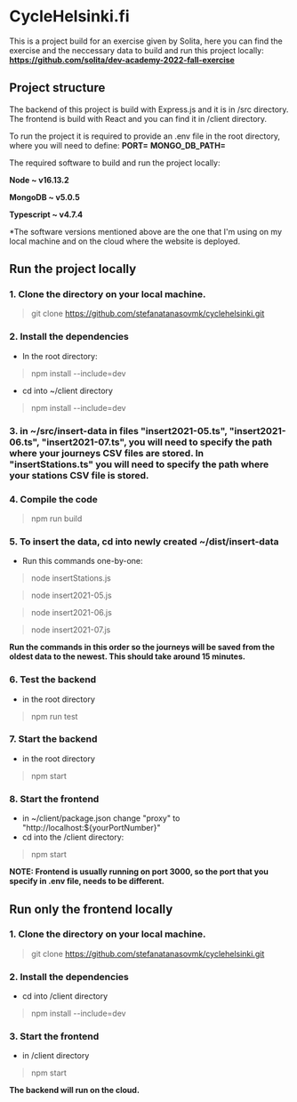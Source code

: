 # CycleHelsinki.fi

This is a project build for an exercise given by Solita, here you can find the exercise and the neccessary data to build and run this project locally:
**https://github.com/solita/dev-academy-2022-fall-exercise**

## Project structure

The backend of this project is build with Express.js and it is in /src directory. The frontend is build with React and you can find it in /client directory.

To run the project it is required to provide an .env file in the root directory, where you will need to define:
**PORT=**
**MONGO_DB_PATH=**

The required software to build and run the project locally:

**Node ~ v16.13.2**

**MongoDB ~ v5.0.5**

**Typescript ~ v4.7.4**

\*The software versions mentioned above are the one that I'm using on my local machine and on the cloud where the website is deployed.

## Run the project locally

### 1. Clone the directory on your local machine.

> git clone https://github.com/stefanatanasovmk/cyclehelsinki.git

### 2. Install the dependencies

- In the root directory:

> npm install --include=dev

- cd into ~/client directory

> npm install --include=dev

### 3. in ~/src/insert-data in files "insert2021-05.ts", "insert2021-06.ts", "insert2021-07.ts", you will need to specify the path where your journeys CSV files are stored. In "insertStations.ts" you will need to specify the path where your stations CSV file is stored.

### 4. Compile the code

> npm run build

### 5. To insert the data, cd into newly created ~/dist/insert-data

- Run this commands one-by-one:

> node insertStations.js

> node insert2021-05.js

> node insert2021-06.js

> node insert2021-07.js

**Run the commands in this order so the journeys will be saved from the oldest data to the newest. This should take around 15 minutes.**

### 6. Test the backend

- in the root directory

> npm run test

### 7. Start the backend

- in the root directory

> npm start

### 8. Start the frontend

- in ~/client/package.json change "proxy" to "http://localhost:${yourPortNumber}"
- cd into the /client directory:

> npm start

**NOTE: Frontend is usually running on port 3000, so the port that you specify in .env file, needs to be different.**

## Run only the frontend locally

### 1. Clone the directory on your local machine.

> git clone https://github.com/stefanatanasovmk/cyclehelsinki.git

### 2. Install the dependencies

- cd into /client directory

> npm install --include=dev

### 3. Start the frontend

- in /client directory

> npm start

**The backend will run on the cloud.**
